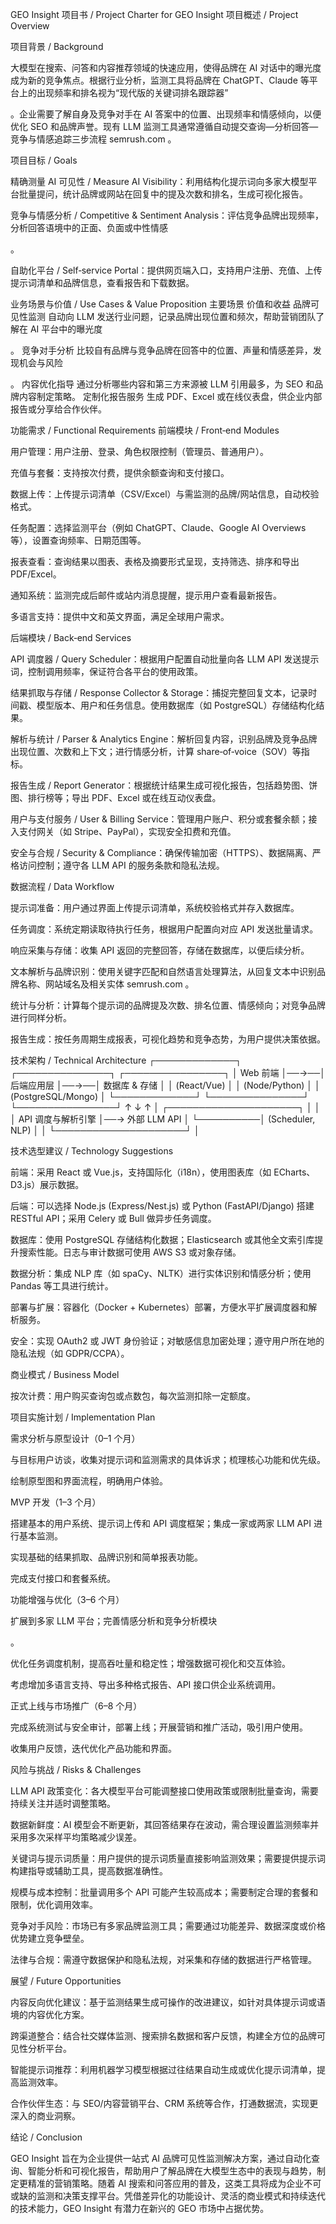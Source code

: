GEO Insight 项目书 / Project Charter for GEO Insight
项目概述 / Project Overview

项目背景 / Background

大模型在搜索、问答和内容推荐领域的快速应用，使得品牌在 AI 对话中的曝光度成为新的竞争焦点。根据行业分析，监测工具将品牌在 ChatGPT、Claude 等平台上的出现频率和排名视为“现代版的关键词排名跟踪器”

。企业需要了解自身及竞争对手在 AI 答案中的位置、出现频率和情感倾向，以便优化 SEO 和品牌声誉。现有 LLM 监测工具通常遵循自动提交查询—分析回答—竞争与情感追踪三步流程
semrush.com
。

项目目标 / Goals

精确测量 AI 可见性 / Measure AI Visibility：利用结构化提示词向多家大模型平台批量提问，统计品牌或网站在回复中的提及次数和排名，生成可视化报告。

竞争与情感分析 / Competitive & Sentiment Analysis：评估竞争品牌出现频率，分析回答语境中的正面、负面或中性情感

。

自助化平台 / Self‑service Portal：提供网页端入口，支持用户注册、充值、上传提示词清单和品牌信息，查看报告和下载数据。

业务场景与价值 / Use Cases & Value Proposition
主要场景	价值和收益
品牌可见性监测	自动向 LLM 发送行业问题，记录品牌出现位置和频次，帮助营销团队了解在 AI 平台中的曝光度

。
竞争对手分析	比较自有品牌与竞争品牌在回答中的位置、声量和情感差异，发现机会与风险

。
内容优化指导	通过分析哪些内容和第三方来源被 LLM 引用最多，为 SEO 和品牌内容制定策略。
定制化报告服务	生成 PDF、Excel 或在线仪表盘，供企业内部报告或分享给合作伙伴。

功能需求 / Functional Requirements
前端模块 / Front‑end Modules

用户管理：用户注册、登录、角色权限控制（管理员、普通用户）。

充值与套餐：支持按次付费，提供余额查询和支付接口。

数据上传：上传提示词清单（CSV/Excel）与需监测的品牌/网站信息，自动校验格式。

任务配置：选择监测平台（例如 ChatGPT、Claude、Google AI Overviews 等），设置查询频率、日期范围等。

报表查看：查询结果以图表、表格及摘要形式呈现，支持筛选、排序和导出 PDF/Excel。

通知系统：监测完成后邮件或站内消息提醒，提示用户查看最新报告。

多语言支持：提供中文和英文界面，满足全球用户需求。

后端模块 / Back‑end Services

API 调度器 / Query Scheduler：根据用户配置自动批量向各 LLM API 发送提示词，控制调用频率，保证符合各平台的使用政策。

结果抓取与存储 / Response Collector & Storage：捕捉完整回复文本，记录时间戳、模型版本、用户和任务信息。使用数据库（如 PostgreSQL）存储结构化结果。

解析与统计 / Parser & Analytics Engine：解析回复内容，识别品牌及竞争品牌出现位置、次数和上下文；进行情感分析，计算 share‑of‑voice（SOV）等指标。

报告生成 / Report Generator：根据统计结果生成可视化报告，包括趋势图、饼图、排行榜等；导出 PDF、Excel 或在线互动仪表盘。

用户与支付服务 / User & Billing Service：管理用户账户、积分或套餐余额；接入支付网关（如 Stripe、PayPal），实现安全扣费和充值。

安全与合规 / Security & Compliance：确保传输加密（HTTPS）、数据隔离、严格访问控制；遵守各 LLM API 的服务条款和隐私法规。

数据流程 / Data Workflow

提示词准备：用户通过界面上传提示词清单，系统校验格式并存入数据库。

任务调度：系统定期读取待执行任务，根据用户配置向对应 API 发送批量请求。

响应采集与存储：收集 API 返回的完整回答，存储在数据库，以便后续分析。

文本解析与品牌识别：使用关键字匹配和自然语言处理算法，从回复文本中识别品牌名称、网站域名及相关实体
semrush.com
。

统计与分析：计算每个提示词的品牌提及次数、排名位置、情感倾向；对竞争品牌进行同样分析。

报告生成：按任务周期生成报表，可视化趋势和竞争态势，为用户提供决策依据。

技术架构 / Technical Architecture
┌─────────────┐      ┌───────────────┐      ┌────────────────┐
│  Web 前端    │──→──│  后端应用层      │──→──│  数据库 & 存储     │
│ (React/Vue) │      │ (Node/Python) │      │ (PostgreSQL/Mongo) │
└─────────────┘      └───────────────┘      └────────────────┘
      ↑                    ↓                       ↑
      │          ┌─────────────────────┐            │
      │          │  API 调度与解析引擎   │──→ 外部 LLM API │
      └──────────│  (Scheduler, NLP)   │              │
                 └─────────────────────┘              │
                                                     


技术选型建议 / Technology Suggestions

前端：采用 React 或 Vue.js，支持国际化（i18n），使用图表库（如 ECharts、D3.js）展示数据。

后端：可以选择 Node.js (Express/Nest.js) 或 Python (FastAPI/Django) 搭建 RESTful API；采用 Celery 或 Bull 做异步任务调度。

数据库：使用 PostgreSQL 存储结构化数据；Elasticsearch 或其他全文索引库提升搜索性能。日志与审计数据可使用 AWS S3 或对象存储。

数据分析：集成 NLP 库（如 spaCy、NLTK）进行实体识别和情感分析；使用 Pandas 等工具进行统计。

部署与扩展：容器化（Docker + Kubernetes）部署，方便水平扩展调度器和解析服务。

安全：实现 OAuth2 或 JWT 身份验证；对敏感信息加密处理；遵守用户所在地的隐私法规（如 GDPR/CCPA）。

商业模式 / Business Model

按次计费：用户购买查询包或点数包，每次监测扣除一定额度。


项目实施计划 / Implementation Plan

需求分析与原型设计（0–1 个月）

与目标用户访谈，收集对提示词和监测需求的具体诉求；梳理核心功能和优先级。

绘制原型图和界面流程，明确用户体验。

MVP 开发（1–3 个月）

搭建基本的用户系统、提示词上传和 API 调度框架；集成一家或两家 LLM API 进行基本监测。

实现基础的结果抓取、品牌识别和简单报表功能。

完成支付接口和套餐系统。

功能增强与优化（3–6 个月）

扩展到多家 LLM 平台；完善情感分析和竞争分析模块

。

优化任务调度机制，提高吞吐量和稳定性；增强数据可视化和交互体验。

考虑增加多语言支持、导出多种格式报告、API 接口供企业系统调用。

正式上线与市场推广（6–8 个月）

完成系统测试与安全审计，部署上线；开展营销和推广活动，吸引用户使用。

收集用户反馈，迭代优化产品功能和界面。

风险与挑战 / Risks & Challenges

LLM API 政策变化：各大模型平台可能调整接口使用政策或限制批量查询，需要持续关注并适时调整策略。

数据新鲜度：AI 模型会不断更新，其回答结果存在波动，需合理设置监测频率并采用多次采样平均策略减少误差。

关键词与提示词质量：用户提供的提示词质量直接影响监测效果；需要提供提示词构建指导或辅助工具，提高数据准确性。

规模与成本控制：批量调用多个 API 可能产生较高成本；需要制定合理的套餐和限制，优化调用效率。

竞争对手风险：市场已有多家品牌监测工具；需要通过功能差异、数据深度或价格优势建立竞争壁垒。

法律与合规：需遵守数据保护和隐私法规，对采集和存储的数据进行严格管理。

展望 / Future Opportunities

内容反向优化建议：基于监测结果生成可操作的改进建议，如针对具体提示词或语境的内容优化方案。

跨渠道整合：结合社交媒体监测、搜索排名数据和客户反馈，构建全方位的品牌可见性分析平台。

智能提示词推荐：利用机器学习模型根据过往结果自动生成或优化提示词清单，提高监测效率。

合作伙伴生态：与 SEO/内容营销平台、CRM 系统等合作，打通数据流，实现更深入的商业洞察。

结论 / Conclusion

GEO Insight 旨在为企业提供一站式 AI 品牌可见性监测解决方案，通过自动化查询、智能分析和可视化报告，帮助用户了解品牌在大模型生态中的表现与趋势，制定更精准的营销策略。随着 AI 搜索和问答应用的普及，这类工具将成为企业不可或缺的监测和决策支撑平台。凭借差异化的功能设计、灵活的商业模式和持续迭代的技术能力，GEO Insight 有潜力在新兴的 GEO 市场中占据优势。